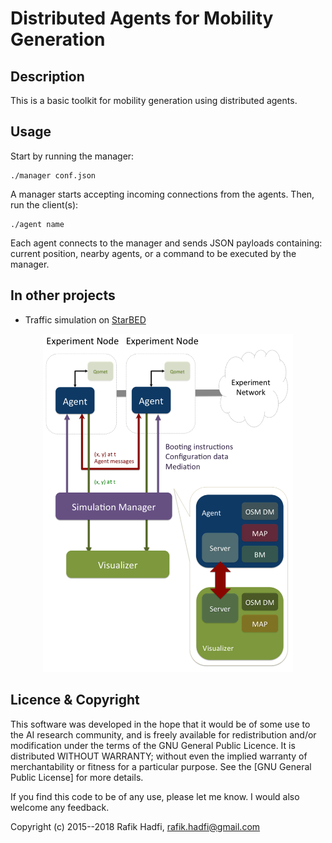 # Distributed Agents for Mobility Generation

## Description

This is a basic toolkit for mobility generation using distributed agents.

## Usage

Start by running the manager:

```
./manager conf.json
```

A manager starts accepting incoming connections from the agents.
Then, run the client(s):

```
./agent name
```

Each agent connects to the manager and sends JSON payloads containing: current position, nearby agents, or a command to be executed by the manager.

## In other projects

- Traffic simulation on [StarBED](http://starbed.nict.go.jp/en/index.html) 

<p align="center">
	<img src="https://github.com/raviq/Agent_mobility/blob/master/arch.png" width="400">
</p>


## Licence & Copyright
This software was developed in the hope that it would be of some use to the AI research community, and is freely available for redistribution and/or modification under the terms of the GNU General Public Licence. It is distributed WITHOUT WARRANTY; without even the implied warranty of merchantability or fitness for a particular purpose. See the [GNU General Public License] for more details. 

If you find this code to be of any use, please let me know. I would also welcome any feedback.

Copyright (c) 2015--2018 Rafik Hadfi, rafik.hadfi@gmail.com
